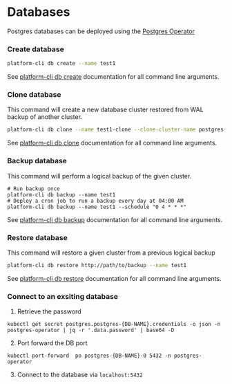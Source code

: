 # Databases

Postgres databases can be deployed using the [Postgres Operator](https://github.com/flanksource/postgres-operator)

### Create database

```bash
platform-cli db create --name test1
```

See [platform-cli db create](../../../cli/platform-cli_db_create/) documentation for all command line arguments.

### Clone database

This command will create a new database cluster restored from WAL backup of another cluster.

```bash
platform-cli db clone --name test1-clone --clone-cluster-name postgres-test1 --clone-timestamp "2020-04-05 14:01:00 UTC" 
```

See [platform-cli db clone](../../../cli/platform-cli_db_clone/) documentation for all command line arguments.

### Backup database

This command will perform a logical backup of the given cluster.

```
# Run backup once
platform-cli db backup --name test1
# Deploy a cron job to run a backup every day at 04:00 AM
platform-cli db backup --name test1 --schedule "0 4 * * *" 
```

See [platform-cli db backup](../../../cli/platform-cli_db_backup/) documentation for all command line arguments.

### Restore database

This command will restore a given cluster from a previous logical backup

```bash
platform-cli db restore http://path/to/backup --name test1
```

See [platform-cli db restore](../../../cli/platform-cli_db_restore/) documentation for all command line arguments.

### Connect to an exsiting database

1) Retrieve the password

```shell
kubectl get secret postgres.postgres-{DB-NAME}.credentials -o json -n postgres-operator | jq -r '.data.password' | base64 -D
```

2) Port forward the DB port

```shell
kubectl port-forward  po postgres-{DB-NAME}-0 5432 -n postgres-operator
```

3) Connect to the database via `localhost:5432`



